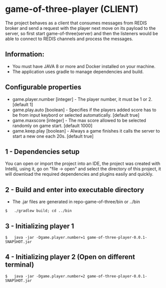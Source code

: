 # game-of-three-player (CLIENT)

The project behaves as a client that consumes messages from REDIS broker and send a request with the player next move 
on its payload to the server, so first start game-of-three(server) and then the listeners would be able to connect to REDIS channels 
and process the messages. 


## Information:

- You must have JAVA 8 or more and Docker installed on your machine.
- The application uses gradle to manage dependencies and build.

## Configurable properties

- game.player.number [integer] - The player number, it must be 1 or 2. [default 1]
- game.play.auto [boolean] - Specifies if the players added score has to be from input keybord or selected automatically. [default true]
- game.maxscore [integer] - The max score allowed to be selected randomly on game start. [default 1000]
- game.keep.play [boolean] - Always a game finishes it calls the server to start a new one each 20s. [default true]

## 1 - Dependencies setup

You can open or import the project into an IDE, the project was created with Intellij, using it, go on "file -> open"
and select the directory of this project, it will download the required dependencies and plugins easily and quickly.
 

## 2 - Build and enter into executable directory

- The .jar files are generated in repo-game-of-three/bin or ../bin

```
$   ./gradlew build; cd ../bin
```

## 3 - Initializing player 1

```
$   java -jar -Dgame.player.number=1 game-of-three-player-0.0.1-SNAPSHOT.jar
```

## 4 - Initializing player 2 (Open on different terminal)

```
$   java -jar -Dgame.player.number=2 game-of-three-player-0.0.1-SNAPSHOT.jar
```



